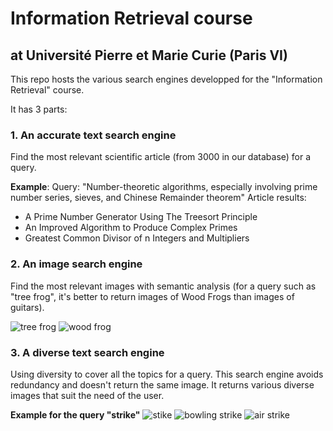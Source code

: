 

# Information Retrieval course
## at Université Pierre et Marie Curie (Paris VI)

This repo hosts the various search engines developped for the "Information Retrieval" course.

It has 3 parts:

### 1. An accurate text search engine
Find the most relevant scientific article (from 3000 in our database) for a query.

**Example**:
Query: "Number-theoretic algorithms, especially involving prime number series,
sieves, and Chinese Remainder theorem"
Article results:
- A Prime Number Generator Using The Treesort Principle
- An Improved Algorithm to Produce Complex Primes
- Greatest Common Divisor of n Integers and Multipliers

### 2. An image search engine
Find the most relevant images with semantic analysis (for a query such as "tree frog", it's better to return images of Wood Frogs than images of guitars).

![tree frog](http://www.reptilesncritters.com/images/regular/red-eye-tree-frog.jpg)
![wood frog](https://caroliniancanada.ca/sites/default/files/styles/gwgw_guide_article_teaser/public/User/General/in-the-zone/Wood%20frog-%28c%29-creighton359-iStock.jpg?itok=n7iNhdn7)

### 3.  A diverse text search engine
Using diversity to cover all the topics for a query. This search engine avoids redundancy and doesn't return the same image. It returns various diverse images that suit the need of the user. 

**Example for the query "strike"**
![stike](https://www.massnurses.org/files/WashingtonHospitalStrike.jpg)
![bowling strike](http://above180.com/wp-content/uploads/2017/08/bowling-good.jpg)
![air strike](https://timesofislamabad.com/digital_images/medium/2018-02-18/haqqani-network-militants-killed-in-an-air-strike-in-afghanistan-1518954843-6156.JPG)

